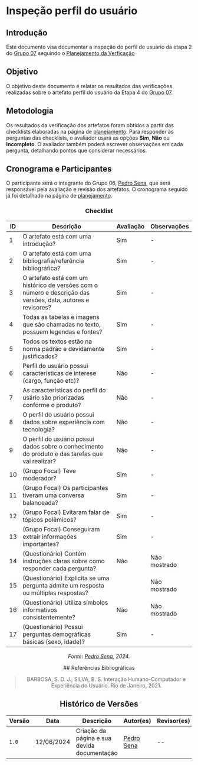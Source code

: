 # Inspeção perfil do usuário

## Introdução

Este documento visa documentar a inspeção do perfil de usuário da etapa 2 do [Grupo 07](https://interacao-humano-computador.github.io/2024.1-CBMERJ/) seguindo o [Planejamento da Verficação](../etapa-2/planejamento.md)


## Objetivo

O objetivo deste documento é relatar os resultados das verificações realizadas sobre o artefato perfil do usuário da Etapa 4 do [Grupo 07](https://interacao-humano-computador.github.io/2024.1-CBMERJ/).

## Metodologia

Os resultados da verificação dos artefatos foram obtidos a partir das checklists elaboradas na página de [planejamento](./planejamento-verificacao-etapa-2). Para responder às perguntas das checklists, o avaliador usará as opções **Sim**, **Não** ou **Incompleto**. O avaliador também poderá escrever observações em cada pergunta, detalhando pontos que considerar necessários.

## Cronograma e Participantes

O participante será o integrante do Grupo 06, [Pedro Sena](https://github.com/pedroyen21), que será responsável pela avaliação e revisão dos artefatos. O cronograma seguido já foi detalhado na página de [planejamento](./planejamento-verificacao-etapa-2).

<center>

### Checklist

<center>

| ID  | Descrição                                                                                                    | Avaliação | Observações |
| --- | ------------------------------------------------------------------------------------------------------------ | --------- | ----------- |
| 1   | O artefato está com uma introdução? | Sim|     -        |
| 2   | O artefato está com uma bibliografia/referência bibliográfica?|     Sim      |       -      |
| 3   | O artefato está com um histórico de versões com o número e descrição das versões, data, autores e revisores? | Sim    |       -      |
| 4   | Todas as tabelas e imagens que são chamadas no texto, possuem legendas e fontes?  | SIm           |    -         |
| 5   | Todos os textos estão na norma padrão e devidamente justificados?| Sim |    -  |
| 6   | Perfil do usuário possui características de interese (cargo, função etc)?    |     Não     |      -      |
| 7   | As características do perfil do usário são priorizadas conforme o produto?    |     Não     |      -      |
| 8   | O perfil do usuário possui dados sobre experiência com tecnologia?    |     Não     |      -      |
| 9   | O perfil do usuário possui dados sobre o conhecimento do produto e das tarefas que vai realizar?    |     Não     |      -      |
| 10   | (Grupo Focal) Teve moderador?    |     Sim     |    -          |
| 11   | (Grupo Focal) Os participantes tiveram uma conversa balanceada?    |     Sim     |      -      |
| 12   | (Grupo Focal) Evitaram falar de tópicos polêmicos?   |     Sim     |      -      |
| 13   | (Grupo Focal) Conseguiram extrair informações importantes?  |     Sim     |      -      |
| 14   | (Questionário) Contém instruções claras sobre como responder cada pergunta?   |     Não     |      Não mostrado      |
| 15  | (Questionário) Explicita se uma pergunta admite um resposta ou múltiplas respostas?   |          |      Não mostrado      |
| 16   | (Questionário) Utiliza símbolos informativos consistentemente?   |     Não     |      Não mostrado      |
| 17   | (Questionário) Possui perguntas demográficas básicas (sexo, idade)?   |     Sim     |     -       |



_Fonte: [Pedro Sena](https://github.com/pedroyen21), 2024._

</center>
## Referências Bibliográficas

> BARBOSA, S. D. J.; SILVA, B. S. Interação Humano-Computador e Experiência do Usuário. Rio de Janeiro, 2021.

## Histórico de Versões

| Versão | Data       | Descrição                                   | Autor(es)                                              | Revisor(es) |
| ------ | ---------- | ------------------------------------------- | ------------------------------------------------------ | ----------- |
| `1.0`  | 12/06/2024 | Criação da página e sua devida documentação | [Pedro Sena](https://github.com/pedroyen21) | --          |